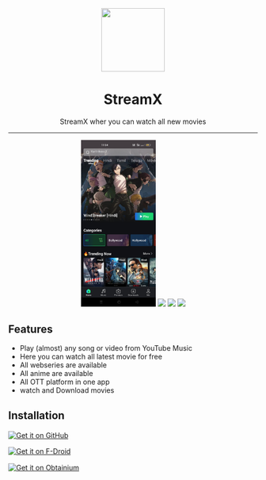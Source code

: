 <div align="center">
    <img src="./app/src/main/ic_launcher-playstore.png" width="128" height="128" style="display: block; margin: 0 auto"/>
    <h1>StreamX </h1>
    <p>StreamX wher you can watch all new movies</p>
</div>

---

<p align="center">
  <img src="https://github.com/skycodehub/StreamX/blob/ac8a37afec4d1d173d2c389cc5544f698a8443d7/Screenshot_2025-05-10-11-54-30-84_a20e0c85eb8d4ffc9148e611982d4ae6.jpg" width="30%" />
  <img src="./fastlane/metadata/android/en-US/images/phoneScreenshots/2.png" width="30%" />
  <img src="./fastlane/metadata/android/en-US/images/phoneScreenshots/3.png" width="30%" />

  <img src="./fastlane/metadata/android/en-US/images/phoneScreenshots/4.png" width="30%" />
</p>

## Features

- Play (almost) any song or video from YouTube Music
- Here you can watch all latest movie for free
- All webseries are available
- All anime are available
- All OTT platform in one app
- watch and Download movies 

## Installation

[<img src="https://github.com/machiav3lli/oandbackupx/blob/034b226cea5c1b30eb4f6a6f313e4dadcbb0ece4/badge_github.png"
alt="Get it on GitHub"
height="80"
align="center">](https://github.com/skycodehub/streamx/releases/latest)

[<img src="https://fdroid.gitlab.io/artwork/badge/get-it-on.png"
alt="Get it on F-Droid"
height="80"
align="center">](soon)

[<img src="https://github.com/ImranR98/Obtainium/blob/main/assets/graphics/badge_obtainium.png"
alt="Get it on Obtainium"
height="54"
align="center">](soon)
